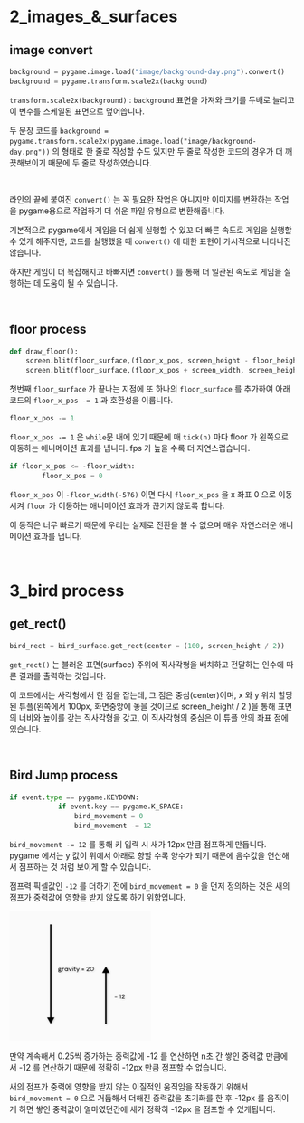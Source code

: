 # **2_images_&_surfaces**
## **image convert**
```python
background = pygame.image.load("image/background-day.png").convert()
background = pygame.transform.scale2x(background)
```
`transform.scale2x(background)` : `background` 표면을 가져와 크기를 두배로 늘리고 이 변수를 스케일된 표면으로 덮어씁니다.

두 문장 코드를 `background = pygame.transform.scale2x(pygame.image.load("image/background-day.png"))` 의 형태로 한 줄로 작성할 수도 있지만 두 줄로 작성한 코드의 경우가 더 깨끗해보이기 때문에 두 줄로 작성하였습니다.

<br>

라인의 끝에 붙여진 `convert()` 는 꼭 필요한 작업은 아니지만 이미지를 변환하는 작업을 pygame용으로 작업하기 더 쉬운 파일 유형으로 변환해줍니다.

기본적으로 pygame에서 게임을 더 쉽게 실행할 수 있꼬 더 빠른 속도로 게임을 실행할 수 있게 해주지만, 코드를 실행했을 때 `convert()` 에 대한 표현이 가시적으로 나타나진 않습니다.

하지만 게임이 더 복잡해지고 바빠지면 `convert()` 를 통해 더 일관된 속도로 게임을 실행하는 데 도움이 될 수 있습니다.

<br>

## **floor process**
```python
def draw_floor():
    screen.blit(floor_surface,(floor_x_pos, screen_height - floor_height))
    screen.blit(floor_surface,(floor_x_pos + screen_width, screen_height - floor_height))
```
첫번째 `floor_surface` 가 끝나는 지점에 또 하나의 `floor_surface` 를 추가하여 아래 코드의 `floor_x_pos -= 1` 과 호환성을 이룹니다.
```python
floor_x_pos -= 1
```
`floor_x_pos -= 1` 은 `while`문 내에 있기 때문에 매 `tick(n)` 마다 floor 가 왼쪽으로 이동하는 애니메이션 효과를 냅니다. fps 가 높을 수록 더 자연스럽습니다.
```python
if floor_x_pos <= -floor_width:
        floor_x_pos = 0
```
`floor_x_pos` 이 `-floor_width(-576)` 이면 다시 `floor_x_pos` 을 x 좌표 0 으로 이동시켜 `floor` 가 이동하는 애니메이션 효과가 끊기지 않도록 합니다.

이 동작은 너무 빠르기 때문에 우리는 실제로 전환을 볼 수 없으며 매우 자연스러운 애니메이션 효과를 냅니다.

<br>

# **3_bird process**
## **get_rect()**
```python
bird_rect = bird_surface.get_rect(center = (100, screen_height / 2))
```
`get_rect()` 는 불러온 표면(surface) 주위에 직사각형을 배치하고 전달하는 인수에 따른 결과를 출력하는 것입니다.

이 코드에서는 사각형에서 한 점을 잡는데, 그 점은 중심(center)이며, x 와 y 위치 할당된 튜플(왼쪽에서 100px, 화면중앙에 놓을 것이므로 screen_height / 2 )을 통해 표면의 너비와 높이를 갖는 직사각형을 갖고, 이 직사각형의 중심은 이 튜플 안의 좌표 점에 있습니다.

<br>

## **Bird Jump process**
```python
if event.type == pygame.KEYDOWN:
            if event.key == pygame.K_SPACE:
                bird_movement = 0
                bird_movement -= 12
```
`bird_movement -= 12` 를 통해 키 입력 시 새가 12px 만큼 점프하게 만듭니다. pygame 에서는 y 값이 위에서 아래로 향할 수록 양수가 되기 때문에 음수값을 연산해서 점프하는 것 처럼 보이게 할 수 있습니다.

점프력 픽셀값인 `-12` 를 더하기 전에 `bird_movement = 0` 을 먼저 정의하는 것은 새의 점프가 중력값에 영향을 받지 않도록 하기 위함입니다.

![gravity_jump](info/gravity_jump.png)

만약 계속해서 0.25씩 증가하는 중력값에 -12 를 연산하면 n초 간 쌓인 중력값 만큼에서 -12 를 연산하기 때문에 정확히 -12px 만큼 점프할 수 없습니다.

새의 점프가 중력에 영향을 받지 않는 이질적인 움직임을 작동하기 위해서 `bird_movement = 0` 으로 거듭해서 더해진 중력값을 초기화를 한 후 -12px 를 움직이게 하면 쌓인 중력값이 얼마였던간에 새가 정확히 -12px 을 점프할 수 있게됩니다. 